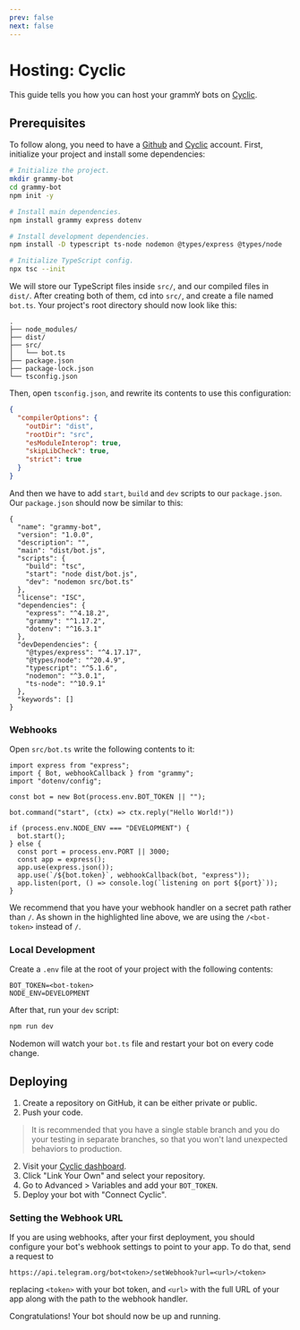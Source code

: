```yaml
---
prev: false
next: false
---
```


# Hosting: Cyclic

This guide tells you how you can host your grammY bots on [Cyclic](https://cyclic.sh).

## Prerequisites

To follow along, you need to have a [Github](https://github.com) and [Cyclic](https://cyclic.sh) account.
First, initialize your project and install some dependencies:

```sh
# Initialize the project.
mkdir grammy-bot
cd grammy-bot
npm init -y

# Install main dependencies.
npm install grammy express dotenv

# Install development dependencies.
npm install -D typescript ts-node nodemon @types/express @types/node

# Initialize TypeScript config.
npx tsc --init
```

We will store our TypeScript files inside `src/`, and our compiled files in `dist/`.
After creating both of them, cd into `src/`, and create a file named `bot.ts`.
Your project's root directory should now look like this:

```asciiart:no-line-numbers
.
├── node_modules/
├── dist/
├── src/
│   └── bot.ts
├── package.json
├── package-lock.json
└── tsconfig.json
```

Then, open `tsconfig.json`, and rewrite its contents to use this configuration:

```json
{
  "compilerOptions": {
    "outDir": "dist",
    "rootDir": "src",
    "esModuleInterop": true,
    "skipLibCheck": true,
    "strict": true
  }
}
```

And then we have to add `start`, `build` and `dev` scripts to our `package.json`.
Our `package.json` should now be similar to this:

```json{6}
{
  "name": "grammy-bot",
  "version": "1.0.0",
  "description": "",
  "main": "dist/bot.js",
  "scripts": {
    "build": "tsc",
    "start": "node dist/bot.js",
    "dev": "nodemon src/bot.ts"
  },
  "license": "ISC",
  "dependencies": {
    "express": "^4.18.2",
    "grammy": "^1.17.2",
    "dotenv": "^16.3.1"
  },
  "devDependencies": {
    "@types/express": "^4.17.17",
    "@types/node": "^20.4.9",
    "typescript": "^5.1.6",
    "nodemon": "^3.0.1",
    "ts-node": "^10.9.1"
  },
  "keywords": []
}
```

### Webhooks

Open `src/bot.ts` write the following contents to it:

```ts{10}
import express from "express";
import { Bot, webhookCallback } from "grammy";
import "dotenv/config";

const bot = new Bot(process.env.BOT_TOKEN || "");

bot.command("start", (ctx) => ctx.reply("Hello World!"))

if (process.env.NODE_ENV === "DEVELOPMENT") {
  bot.start();
} else {
  const port = process.env.PORT || 3000;
  const app = express();
  app.use(express.json());
  app.use(`/${bot.token}`, webhookCallback(bot, "express"));
  app.listen(port, () => console.log(`listening on port ${port}`));
}
```

We recommend that you have your webhook handler on a secret path rather than `/`.
As shown in the highlighted line above, we are using the `/<bot-token>` instead of `/`.

### Local Development

Create a `.env` file at the root of your project with the following contents:

```
BOT_TOKEN=<bot-token>
NODE_ENV=DEVELOPMENT
```

After that, run your `dev` script:

```sh
npm run dev
```

Nodemon will watch your `bot.ts` file and restart your bot on every code change.

## Deploying

1. Create a repository on GitHub, it can be either private or public.
2. Push your code.

> It is recommended that you have a single stable branch and you do your testing in separate branches, so that you won't land unexpected behaviors to production.

2. Visit your [Cyclic dashboard](https://app.cyclic.sh).
3. Click "Link Your Own" and select your repository.
4. Go to Advanced > Variables and add your `BOT_TOKEN`.
5. Deploy your bot with "Connect Cyclic".

### Setting the Webhook URL

If you are using webhooks, after your first deployment, you should configure your bot's webhook settings to point to your app.
To do that, send a request to

```text
https://api.telegram.org/bot<token>/setWebhook?url=<url>/<token>
```

replacing `<token>` with your bot token, and `<url>` with the full URL of your app along with the path to the webhook handler.

Congratulations!
Your bot should now be up and running.
